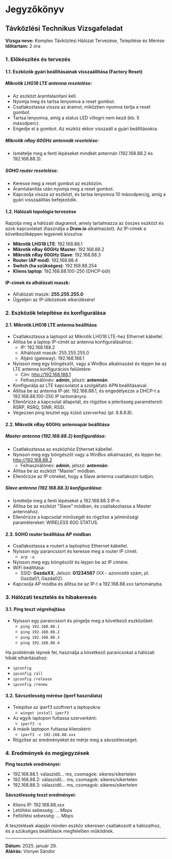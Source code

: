 # Jegyzőkönyv

## Távközlési Technikus Vizsgafeladat

**Vizsga neve:** Komplex Távközlési Hálózat Tervezése, Telepítése és Mérése  
**Időtartam:** 2 óra

### 1. Előkészítés és tervezés

#### 1.1. Eszközök gyári beállításainak visszaállítása (Factory Reset)

##### Mikrotik LHG18 LTE antenna resetelése:
- Az eszközt áramtalanítani kell.
- Nyomja meg és tartsa lenyomva a reset gombot.
- Csatlakoztassa vissza az áramot, miközben nyomva tartja a reset gombot.
- Tartsa lenyomva, amíg a status LED villogni nem kezd (kb. 5 másodperc).
- Engedje el a gombot. Az eszköz ekkor visszaáll a gyári beállításokra.

##### Mikrotik nRay 60GHz antennák resetelése:
- Ismételje meg a fenti lépéseket mindkét antennán (192.168.88.2 és 192.168.88.3).

##### SOHO router resetelése:
- Keresse meg a reset gombot az eszközön.
- Áramtalanítás után nyomja meg a reset gombot.
- Kapcsolja vissza az eszközt, és tartsa lenyomva 10 másodpercig, amíg a gyári visszaállítás befejeződik.

#### 1.2. Hálózati topológia tervezése

Rajzolja meg a hálózati diagramot, amely tartalmazza az összes eszközt és azok kapcsolatait (használja a **Draw.io** alkalmazást). Az IP-címek a következőképpen legyenek kiosztva:

- **Mikrotik LHG18 LTE**: 192.168.88.1  
- **Mikrotik nRay 60GHz Master**: 192.168.88.2  
- **Mikrotik nRay 60GHz Slave**: 192.168.88.3  
- **Router (AP mód)**: 192.168.88.4  
- **Switch (ha szükséges)**: 192.168.88.254  
- **Kliens laptop**: 192.168.88.100-250 (DHCP-ből)

#### IP-címek és alhálózati maszk:

- Alhálózati maszk: **255.255.255.0**
- Ügyeljen az IP-ütközések elkerülésére!

### 2. Eszközök telepítése és konfigurálása

#### 2.1. Mikrotik LHG18 LTE antenna beállítása

- Csatlakoztassa a laptopot az Mikrotik LHG18 LTE-hez Ethernet kábellel.
- Állítsa be a laptop IP-címét az antenna konfigurálásához:
  - IP: 192.168.188.2
  - Alhálózati maszk: 255.255.255.0
  - Átjáró (gateway): 192.168.188.1
- Nyisson meg egy böngészőt, vagy a WinBox alkalmazást és lépjen be az LTE antenna konfigurációs felületére:
  - Cím: http://192.168.188.1
  - Felhasználónév: **admin**, jelszó: **antennán**.
- Konfigurálja az LTE kapcsolatot a szolgáltató APN beállításaival.
- Állítsa be az antenna IP-jét: 192.168.88.1, és engedélyezze a DHCP-t a 192.168.88.100-250 IP tartományra.
- Ellenőrizze a kapcsolat állapotát, és rögzítse a jelerősség paramétereit: RSRP, RSRQ, SINR, RSSI.
- Végezzen ping tesztet egy külső szerverhez (pl. 8.8.8.8).

#### 2.2. Mikrotik nRay 60GHz antennapár beállítása

##### Master antenna (192.168.88.2) konfigurálása:
- Csatlakoztassa az eszközhöz Ethernet kábellel.
- Nyisson meg egy böngészőt vagy a WinBox alkalmazást, és lépjen be: http://192.168.88.2
  - Felhasználónév: **admin**, jelszó: **antennán**.
- Állítsa be az eszközt "Master" módban.
- Ellenőrizze az IP címeket, hogy a Slave antenna csatlakozni tudjon.

##### Slave antenna (192.168.88.3) konfigurálása:
- Ismételje meg a fenti lépéseket a 192.168.88.3 IP-n.
- Állítsa be az eszközt "Slave" módban, és csatlakoztassa a Master antennához.
- Ellenőrizze a kapcsolat minőségét és rögzítse a jelminőségi paramétereket: WIRELESS 60G STATUS.

#### 2.3. SOHO router beállítása AP módban

- Csatlakoztassa a routert a laptophoz Ethernet kábellel.
- Nyisson egy parancssort és keresse meg a router IP címét:
  - `arp -a`
- Nyisson meg egy böngészőt és lépjen be az IP címére.
- WiFi beállítása:
  - SSID: **GazdaXX**, Jelszó: **G1234567** (XX - azonosító szám, pl. Gazda01, Gazda02).
- Kapcsolja AP módba és állítsa be az IP-t a 192.168.88.xxx tartományba.

### 3. Hálózati tesztelés és hibakeresés

#### 3.1. Ping teszt végrehajtása

- Nyisson egy parancssort és pingelje meg a következő eszközöket:
  - `ping 192.168.88.1`
  - `ping 192.168.88.2`
  - `ping 192.168.88.3`
  - `ping 192.168.88.4`

Ha problémák lépnek fel, használja a következő parancsokat a hálózati hibák elhárításához:

- `ipconfig`
- `ipconfig /all`
- `ipconfig /release`
- `ipconfig /renew`

#### 3.2. Sávszélesség mérése (iperf használata)

- Telepítse az iperf3 szoftvert a laptopokra:
  - `winget install iperf3`
- Az egyik laptopon futtassa szerverként:
  - `iperf3 -s`
- A másik laptopon futtassa kliensként:
  - `iperf3 -c 192.168.88.xxx`
- Rögzítse az eredményeket és mérje meg a sávszélességet.

### 4. Eredmények és megjegyzések

**Ping tesztek eredményei:**
- 192.168.88.1: válaszidő... ms, csomagok: sikeres/sikertelen
- 192.168.88.2: válaszidő... ms, csomagok: sikeres/sikertelen
- 192.168.88.3: válaszidő... ms, csomagok: sikeres/sikertelen

**Sávszélesség teszt eredményei:**
- Kliens IP: 192.168.88.xxx
- Letöltési sebesség: ... Mbps
- Feltöltési sebesség: ... Mbps

A tesztelések alapján minden eszköz sikeresen csatlakozott a hálózathoz, és a szükséges beállítások megfelelően működnek.

---

**Dátum:** 2025. január 29.  
**Aláírás:** Visnyei Sándor
